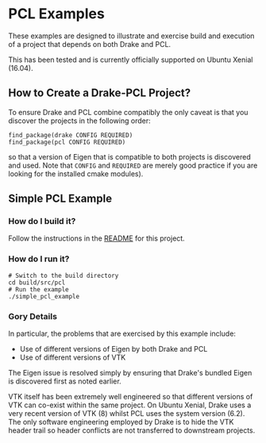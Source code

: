 # PCL Examples

These examples are designed to illustrate and exercise build and execution
of a project that depends on both Drake and PCL. 

This has been tested and is currently officially supported on Ubuntu
Xenial (16.04).

## How to Create a Drake-PCL Project?

To ensure Drake and PCL combine compatibly the only caveat is that you
discover the projects in the following order:

```
find_package(drake CONFIG REQUIRED)
find_package(pcl CONFIG REQUIRED)
```

so that a version of Eigen that is compatible to both projects is discovered
and used. Note that `CONFIG` and `REQUIRED` are merely good practice if you
are looking for the installed cmake modules).

## Simple PCL Example

### How do I build it?

Follow the instructions in the [README](../../README.md) for this project.

### How do I run it?

```
# Switch to the build directory
cd build/src/pcl
# Run the example
./simple_pcl_example
```

### Gory Details

In particular, the problems that are exercised by this example include:

* Use of different versions of Eigen by both Drake and PCL
* Use of different versions of VTK

The Eigen issue is resolved simply by ensuring that Drake's bundled Eigen is
discovered first as noted earlier.

VTK itself has been extremely well engineered so that different versions of
VTK can co-exist within the same project. On Ubuntu Xenial, Drake uses a very
recent version of VTK (8) whilst PCL uses the system version (6.2). The only
software engineering employed by Drake is to hide the VTK header trail so
header conflicts are not transferred to downstream projects.

